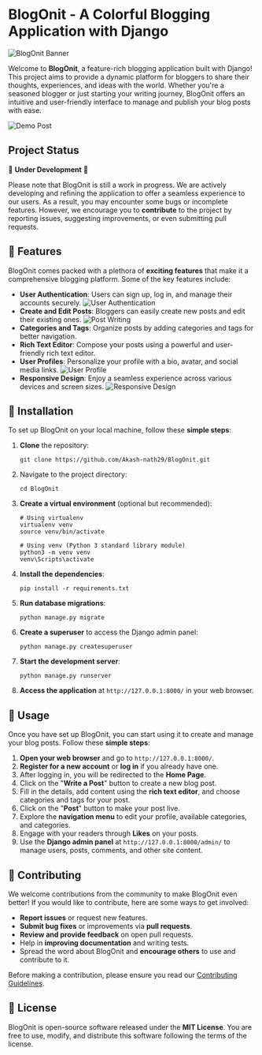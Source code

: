 # BlogOnit - A Colorful Blogging Application with Django

![BlogOnit Banner](https://github.com/Akash-nath29/BlogOnit/tree/main/demoImages/banner.png)

Welcome to **BlogOnit**, a feature-rich blogging application built with Django! This project aims to provide a dynamic platform for bloggers to share their thoughts, experiences, and ideas with the world. Whether you're a seasoned blogger or just starting your writing journey, BlogOnit offers an intuitive and user-friendly interface to manage and publish your blog posts with ease.

![Demo Post](https://github.com/Akash-nath29/BlogOnit/tree/main/demoImages/demoPost.png)

## Project Status

🚧 **Under Development** 🚧

Please note that BlogOnit is still a work in progress. We are actively developing and refining the application to offer a seamless experience to our users. As a result, you may encounter some bugs or incomplete features. However, we encourage you to **contribute** to the project by reporting issues, suggesting improvements, or even submitting pull requests.

## 🌟 Features

BlogOnit comes packed with a plethora of **exciting features** that make it a comprehensive blogging platform. Some of the key features include:

- **User Authentication**: Users can sign up, log in, and manage their accounts securely.
![User Authentication](https://github.com/Akash-nath29/BlogOnit/tree/main/demoImages/userAuth.png)
- **Create and Edit Posts**: Bloggers can easily create new posts and edit their existing ones.
![Post Writing](https://github.com/Akash-nath29/BlogOnit/tree/main/demoImages/writePost.png)
- **Categories and Tags**: Organize posts by adding categories and tags for better navigation.
- **Rich Text Editor**: Compose your posts using a powerful and user-friendly rich text editor.
- **User Profiles**: Personalize your profile with a bio, avatar, and social media links.
![User Profile](https://github.com/Akash-nath29/BlogOnit/tree/main/demoImages/userProfile.png)
- **Responsive Design**: Enjoy a seamless experience across various devices and screen sizes.
![Responsive Design](https://github.com/Akash-nath29/BlogOnit/tree/main/demoImages/responsiveDesign.png)

## 🚀 Installation

To set up BlogOnit on your local machine, follow these **simple steps**:

1. **Clone** the repository:

   ```
   git clone https://github.com/Akash-nath29/BlogOnit.git
   ```

2. Navigate to the project directory:

   ```
   cd BlogOnit
   ```

3. **Create a virtual environment** (optional but recommended):

   ```
   # Using virtualenv
   virtualenv venv
   source venv/bin/activate

   # Using venv (Python 3 standard library module)
   python3 -m venv venv
   venv\Scripts\activate
   ```

4. **Install the dependencies**:

   ```
   pip install -r requirements.txt
   ```

5. **Run database migrations**:

   ```
   python manage.py migrate
   ```

6. **Create a superuser** to access the Django admin panel:

   ```
   python manage.py createsuperuser
   ```

7. **Start the development server**:

   ```
   python manage.py runserver
   ```

8. **Access the application** at `http://127.0.0.1:8000/` in your web browser.

## 🎉 Usage

Once you have set up BlogOnit, you can start using it to create and manage your blog posts. Follow these **simple steps**:

1. **Open your web browser** and go to `http://127.0.0.1:8000/`.
2. **Register for a new account** or **log in** if you already have one.
3. After logging in, you will be redirected to the **Home Page**.
4. Click on the "**Write a Post**" button to create a new blog post.
5. Fill in the details, add content using the **rich text editor**, and choose categories and tags for your post.
6. Click on the "**Post**" button to make your post live.
7. Explore the **navigation menu** to edit your profile, available categories, and categories.
8. Engage with your readers through **Likes** on your posts.
9. Use the **Django admin panel** at `http://127.0.0.1:8000/admin/` to manage users, posts, comments, and other site content.

## 🙌 Contributing

We welcome contributions from the community to make BlogOnit even better! If you would like to contribute, here are some ways to get involved:

- **Report issues** or request new features.
- **Submit bug fixes** or improvements via **pull requests**.
- **Review and provide feedback** on open pull requests.
- Help in **improving documentation** and writing tests.
- Spread the word about BlogOnit and **encourage others** to use and contribute to it.

Before making a contribution, please ensure you read our [Contributing Guidelines](CONTRIBUTING.md).

## 📝 License

BlogOnit is open-source software released under the **MIT License**. You are free to use, modify, and distribute this software following the terms of the license.
